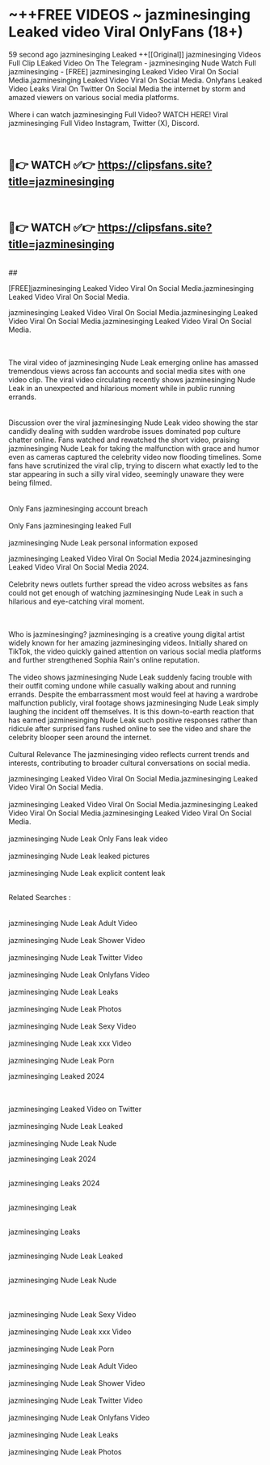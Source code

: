 # ~++FREE VIDEOS ~ jazminesinging Leaked video Viral OnlyFans (18+)<br>


59 second ago jazminesinging Leaked ++[[Original]] jazminesinging Videos Full Clip LEaked Video On The Telegram  - jazminesinging Nude  Watch Full jazminesinging - [FREE] jazminesinging Leaked Video Viral On Social Media.jazminesinging Leaked Video Viral On Social Media.   Onlyfans Leaked Video Leaks Viral On Twitter On Social Media the internet by storm and amazed viewers on various social media platforms. <br><br>
Where i can watch jazminesinging Full Video? WATCH HERE! Viral jazminesinging Full Video Instagram, Twitter (X), Discord. <br>


 <br>

##  🔴👉 WATCH ✅👉  <a href="https://clipsfans.site?title=jazminesinging&ref=git">https://clipsfans.site?title=jazminesinging</a> <br>
  <br>

##  🔴👉 WATCH ✅👉  <a href="https://clipsfans.site?title=jazminesinging&ref=git">https://clipsfans.site?title=jazminesinging</a> <br>
  <br>
  ##



[FREE]jazminesinging Leaked Video Viral On Social Media.jazminesinging Leaked Video Viral On Social Media. <br>

jazminesinging Leaked Video Viral On Social Media.jazminesinging Leaked Video Viral On Social Media.jazminesinging Leaked Video Viral On Social Media. <br>


  <br>

  <br>
The viral video of jazminesinging Nude Leak emerging online has amassed tremendous views across fan accounts and social media sites with one video clip. The viral video circulating recently shows jazminesinging Nude Leak in an unexpected and hilarious moment while in public running errands.<br>
<br>


<br>
Discussion over the viral jazminesinging Nude Leak video showing the star candidly dealing with sudden wardrobe issues dominated pop culture chatter online. Fans watched and rewatched the short video, praising jazminesinging Nude Leak for taking the malfunction with grace and humor even as cameras captured the celebrity video now flooding timelines. Some fans have scrutinized the viral clip, trying to discern what exactly led to the star appearing in such a silly viral video, seemingly unaware they were being filmed.<br>
<br>
<br> 
Only Fans jazminesinging account breach<br>
<br>
Only Fans jazminesinging leaked Full <br>
<br>
jazminesinging Nude Leak personal information exposed<br>

jazminesinging Leaked Video Viral On Social Media 2024.jazminesinging Leaked Video Viral On Social Media 2024. <br>
<br>
Celebrity news outlets further spread the video across websites as fans could not get enough of watching jazminesinging Nude Leak in such a hilarious and eye-catching viral moment.<br>
<br>

<br>
Who is jazminesinging? jazminesinging is a creative young digital artist widely known for her amazing jazminesinging videos. Initially shared on TikTok, the video quickly gained attention on various social media platforms and further strengthened Sophia Rain's online reputation.<br>
<br>
The video shows jazminesinging Nude Leak suddenly facing trouble with their outfit coming undone while casually walking about and running errands. Despite the embarrassment most would feel at having a wardrobe malfunction publicly, viral footage shows jazminesinging Nude Leak simply laughing the incident off themselves. It is this down-to-earth reaction that has earned jazminesinging Nude Leak such positive responses rather than ridicule after surprised fans rushed online to see the video and share the celebrity blooper seen around the internet.<br>
<br>
Cultural Relevance The jazminesinging video reflects current trends and interests, contributing to broader cultural conversations on social media.<br>

jazminesinging Leaked Video Viral On Social Media.jazminesinging Leaked Video Viral On Social Media.<br>
<br>
jazminesinging Leaked Video Viral On Social Media.jazminesinging Leaked Video Viral On Social Media.jazminesinging Leaked Video Viral On Social Media.<br>
<br>
jazminesinging Nude Leak Only Fans leak video<br>
<br>
jazminesinging Nude Leak leaked pictures<br>
<br>
jazminesinging Nude Leak explicit content leak<br>


<br>
Related Searches :<br>
<br>

<br>
jazminesinging Nude Leak Adult Video<br>
<br>
jazminesinging Nude Leak Shower Video<br>
<br>
jazminesinging Nude Leak Twitter Video<br>
<br>
jazminesinging Nude Leak Onlyfans Video<br>
<br>
jazminesinging Nude Leak Leaks<br>
<br>
jazminesinging Nude Leak Photos<br>

<br>
jazminesinging Nude Leak Sexy Video<br>
<br>
jazminesinging Nude Leak xxx Video<br>
<br>
jazminesinging Nude Leak Porn<br>

jazminesinging  Leaked 2024 <br> <br>
<br>

jazminesinging Leaked Video on Twitter <br>
<br>
jazminesinging Nude Leak Leaked<br>
<br>
jazminesinging Nude Leak Nude<br>


jazminesinging  Leak 2024 <br> <br>



jazminesinging  Leaks 2024 <br> <br>



 
jazminesinging  Leak<br> <br>



jazminesinging  Leaks<br> <br>


jazminesinging Nude Leak Leaked<br> <br>

jazminesinging Nude Leak Nude<br> <br>
<br> <br>
jazminesinging Nude Leak Sexy Video
<br> <br>
jazminesinging Nude Leak xxx Video
<br> <br>
jazminesinging Nude Leak Porn
<br> <br>
jazminesinging Nude Leak Adult Video
<br> <br>
jazminesinging Nude Leak Shower Video
<br> <br>
jazminesinging Nude Leak Twitter Video
<br> <br>
jazminesinging Nude Leak Onlyfans Video
<br> <br>
jazminesinging Nude Leak Leaks
<br> <br>
jazminesinging Nude Leak Photos






</p>




 



</p>










